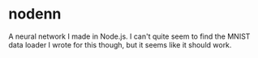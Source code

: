 # nodenn
A neural network I made in Node.js. I can't quite seem to find the MNIST data loader I wrote for this though, but it seems like it should work.
